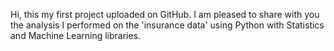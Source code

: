 Hi, this my first project uploaded on GitHub. I am pleased to share with you the analysis I performed on the 'insurance data' using Python with Statistics and Machine Learning libraries.

